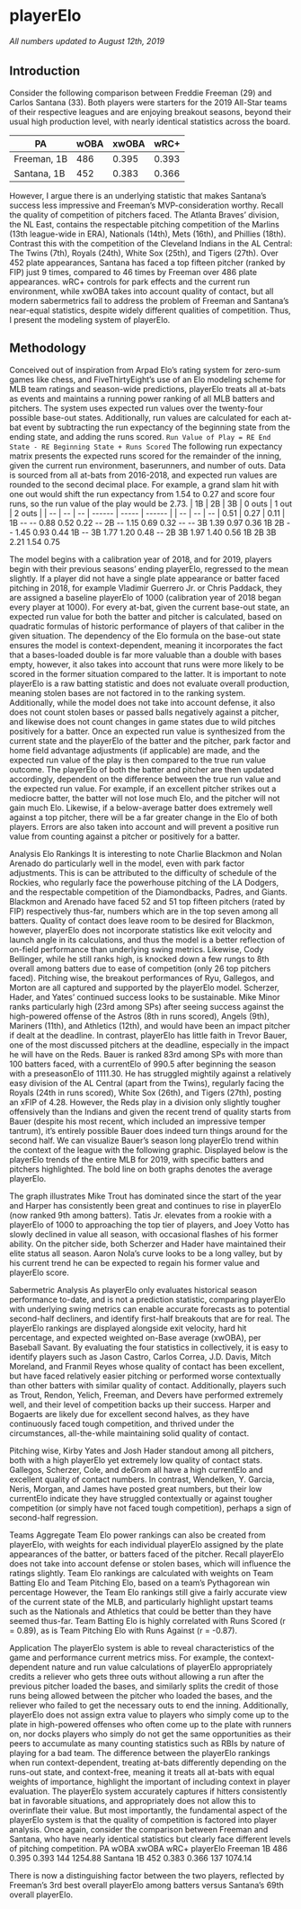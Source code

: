 # playerElo

###### *All numbers updated to August 12th, 2019*

## Introduction
Consider the following comparison between Freddie Freeman (29) and Carlos Santana (33). Both players were starters for the 2019 All-Star teams of their respective leagues and are enjoying breakout seasons, beyond their usual high production level, with nearly identical statistics across the board.  

| PA | wOBA | xwOBA | wRC+ |
| -- | ---- | ----- | ---- |
| Freeman, 1B | 486 | 0.395 | 0.393 | 144 |
| Santana, 1B | 452 | 0.383 | 0.366 | 137 |

However, I argue there is an underlying statistic that makes Santana’s success less impressive and Freeman’s MVP-consideration worthy. Recall the quality of competition of pitchers faced. The Atlanta Braves’ division, the NL East, contains the respectable pitching competition of the Marlins (13th league-wide in ERA), Nationals (14th), Mets (16th), and Phillies (18th). Contrast this with the competition of the Cleveland Indians in the AL Central: The Twins (7th), Royals (24th), White Sox (25th), and Tigers (27th). Over 452 plate appearances, Santana has faced a top fifteen pitcher (ranked by FIP) just 9 times, compared to 46 times by Freeman over 486 plate appearances. wRC+ controls for park effects and the current run environment, while xwOBA takes into account quality of contact, but all modern sabermetrics fail to address the problem of Freeman and Santana’s near-equal statistics, despite widely different qualities of competition. Thus, I present the modeling system of playerElo.


## Methodology
Conceived out of inspiration from Arpad Elo’s rating system for zero-sum games like chess, and FiveThirtyEight’s use of an Elo modeling scheme for MLB team ratings and season-wide predictions, playerElo treats all at-bats as events and maintains a running power ranking of all MLB batters and pitchers. The system uses expected run values over the twenty-four possible base-out states. Additionally, run values are calculated for each at-bat event by subtracting the run expectancy of the beginning state from the ending state, and adding the runs scored.
`Run Value of Play = RE End State - RE Beginning State + Runs Scored`
The following run expectancy matrix presents the expected runs scored for the remainder of the inning, given the current run environment, baserunners, and number of outs. Data is sourced from all at-bats from 2016-2018, and expected run values are rounded to the second decimal place. For example, a grand slam hit with one out would shift the run expectancy from 1.54 to 0.27 and score four runs, so the run value of the play would be 2.73. 
| 1B | 2B | 3B | 0 outs | 1 out | 2 outs |
| -- | -- | -- | ------ | ----- | ------ |
| -- | -- | -- | 0.51 | 0.27 | 0.11 |
1B	--	--	0.88	0.52	0.22
--	2B	--	1.15	0.69	0.32
--	--	3B	1.39	0.97	0.36
1B	2B	--	1.45	0.93	0.44
1B	--	3B	1.77	1.20	0.48
--	2B	3B	1.97	1.40	0.56
1B	2B	3B	2.21	1.54	0.75

The model begins with a calibration year of 2018, and for 2019, players begin with their previous seasons’ ending playerElo, regressed to the mean slightly. If a player did not have a single plate appearance or batter faced pitching in 2018, for example Vladimir Guerrero Jr. or Chris Paddack, they are assigned a baseline playerElo of 1000 (calibration year of 2018 began every player at 1000). For every at-bat, given the current base-out state, an expected run value for both the batter and pitcher is calculated, based on quadratic formulas of historic performance of players of that caliber in the given situation. The dependency of the Elo formula on the base-out state ensures the model is context-dependent, meaning it incorporates the fact that a bases-loaded double is far more valuable than a double with bases empty, however, it also takes into account that runs were more likely to be scored in the former situation compared to the latter. It is important to note playerElo is a raw batting statistic and does not evaluate overall production, meaning stolen bases are not factored in to the ranking system. Additionally, while the model does not take into account defense, it also does not count stolen bases or passed balls negatively against a pitcher, and likewise does not count changes in game states due to wild pitches positively for a batter.
Once an expected run value is synthesized from the current state and the playerElo of the batter and the pitcher, park factor and home field advantage adjustments (if applicable) are made, and the expected run value of the play is then compared to the true run value outcome. The playerElo of both the batter and pitcher are then updated accordingly, dependent on the difference between the true run value and the expected run value. For example, if an excellent pitcher strikes out a mediocre batter, the batter will not lose much Elo, and the pitcher will not gain much Elo. Likewise, if a below-average batter does extremely well against a top pitcher, there will be a far greater change in the Elo of both players. Errors are also taken into account and will prevent a positive run value from counting against a pitcher or positively for a batter. 




Analysis
Elo Rankings
It is interesting to note Charlie Blackmon and Nolan Arenado do particularly well in the model, even with park factor adjustments. This is can be attributed to the difficulty of schedule of the Rockies, who regularly face the powerhouse pitching of the LA Dodgers, and the respectable competition of the Diamondbacks, Padres, and Giants. Blackmon and Arenado have faced 52 and 51 top fifteen pitchers (rated by FIP) respectively thus-far, numbers which are in the top seven among all batters. Quality of contact does leave room to be desired for Blackmon, however, playerElo does not incorporate statistics like exit velocity and launch angle in its calculations, and thus the model is a better reflection of on-field performance than underlying swing metrics. Likewise, Cody Bellinger, while he still ranks high, is knocked down a few rungs to 8th overall among batters due to ease of competition (only 26 top pitchers faced).
Pitching wise, the breakout performances of Ryu, Gallegos, and Morton are all captured and supported by the playerElo model. Scherzer, Hader, and Yates’ continued success looks to be sustainable. Mike Minor ranks particularly high (23rd among SPs) after seeing success against the high-powered offense of the Astros (8th in runs scored), Angels (9th), Mariners (11th), and Athletics (12th), and would have been an impact pitcher if dealt at the deadline.
In contrast, playerElo has little faith in Trevor Bauer, one of the most discussed pitchers at the deadline, especially in the impact he will have on the Reds. Bauer is ranked 83rd among SPs with more than 100 batters faced, with a currentElo of 990.5 after beginning the season with a preseasonElo of 1111.30. He has struggled mightily against a relatively easy division of the AL Central (apart from the Twins), regularly facing the Royals (24th in runs scored), White Sox (26th), and Tigers (27th), posting an xFIP of 4.28. However, the Reds play in a division only slightly tougher offensively than the Indians and given the recent trend of quality starts from Bauer (despite his most recent, which included an impressive temper tantrum), it’s entirely possible Bauer does indeed turn things around for the second half. We can visualize Bauer’s season long playerElo trend within the context of the league with the following graphic. Displayed below is the playerElo trends of the entire MLB for 2019, with specific batters and pitchers highlighted. The bold line on both graphs denotes the average playerElo. 

 
The graph illustrates Mike Trout has dominated since the start of the year and Harper has consistently been great and continues to rise in playerElo (now ranked 9th among batters). Tatis Jr. elevates from a rookie with a playerElo of 1000 to approaching the top tier of players, and Joey Votto has slowly declined in value all season, with occasional flashes of his former ability. On the pitcher side, both Scherzer and Hader have maintained their elite status all season. Aaron Nola’s curve looks to be a long valley, but by his current trend he can be expected to regain his former value and playerElo score.



Sabermetric Analysis
As playerElo only evaluates historical season performance to-date, and is not a prediction statistic, comparing playerElo with underlying swing metrics can enable accurate forecasts as to potential second-half decliners, and identify first-half breakouts that are for real. 
The playerElo rankings are displayed alongside exit velocity, hard hit percentage, and expected weighted on-Base average (xwOBA), per Baseball Savant. By evaluating the four statistics in collectively, it is easy to identify players such as Jason Castro, Carlos Correa, J.D. Davis, Mitch Moreland, and Franmil Reyes whose quality of contact has been excellent, but have faced relatively easier pitching or performed worse contextually than other batters with similar quality of contact. Additionally, players such as Trout, Rendon, Yelich, Freeman, and Devers have performed extremely well, and their level of competition backs up their success. Harper and Bogaerts are likely due for excellent second halves, as they have continuously faced tough competition, and thrived under the circumstances, all-the-while maintaining solid quality of contact.

Pitching wise, Kirby Yates and Josh Hader standout among all pitchers, both with a high playerElo yet extremely low quality of contact stats. Gallegos, Scherzer, Cole, and deGrom all have a high currentElo and excellent quality of contact numbers. In contrast, Wendelken, Y. Garcia, Neris, Morgan, and James have posted great numbers, but their low currentElo indicate they have struggled contextually or against tougher competition (or simply have not faced tough competition), perhaps a sign of second-half regression.

Teams
Aggregate Team Elo power rankings can also be created from playerElo, with weights for each individual playerElo assigned by the plate appearances of the batter, or batters faced of the pitcher. Recall playerElo does not take into account defense or stolen bases, which will influence the ratings slightly. Team Elo rankings are calculated with weights on Team Batting Elo and Team Pitching Elo, based on a team’s Pythagorean win percentage However, the Team Elo rankings still give a fairly accurate view of the current state of the MLB, and particularly highlight upstart teams such as the Nationals and Athletics that could be better than they have seemed thus-far. Team Batting Elo is highly correlated with Runs Scored (r = 0.89), as is Team Pitching Elo with Runs Against (r = -0.87). 

Application
The playerElo system is able to reveal characteristics of the game and performance current metrics miss. For example, the context-dependent nature and run value calculations of playerElo appropriately credits a reliever who gets three outs without allowing a run after the previous pitcher loaded the bases, and similarly splits the credit of those runs being allowed between the pitcher who loaded the bases, and the reliever who failed to get the necessary outs to end the inning. Additionally, playerElo does not assign extra value to players who simply come up to the plate in high-powered offenses who often come up to the plate with runners on, nor docks players who simply do not get the same opportunities as their peers to accumulate as many counting statistics such as RBIs by nature of playing for a bad team. 
The difference between the playerElo rankings when run context-dependent, treating at-bats differently depending on the runs-out state, and context-free, meaning it treats all at-bats with equal weights of importance, highlight the important of including context in player evaluation. The playerElo system accurately captures if hitters consistently bat in favorable situations, and appropriately does not allow this to overinflate their value. 
But most importantly, the fundamental aspect of the playerElo system is that the quality of competition is factored into player analysis. Once again, consider the comparison between Freeman and Santana, who have nearly identical statistics but clearly face different levels of pitching competition. 
	PA	wOBA	xwOBA	wRC+	playerElo
Freeman 1B	486	0.395	0.393	144	1254.88
Santana 1B	452	0.383	0.366	137	1074.14

There is now a distinguishing factor between the two players, reflected by Freeman’s 3rd best overall playerElo among batters versus Santana’s 69th overall playerElo. 
